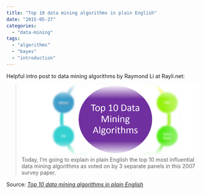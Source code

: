 ```yaml
---
title: "Top 10 data mining algorithms in plain English"
date: "2015-05-27"
categories: 
  - "data-mining"
tags: 
  - "algorithms"
  - "bayes"
  - "introduction"
---
```


Helpful intro post to data mining algorithms by Raymond Li at Rayli.net:

> [![](images/top_10_data_mining_algorithms.jpg)](http://rayli.net/blog/data/top-10-data-mining-algorithms-in-plain-english/#.VWYzDoipLtE.wordpress)Today, I’m going to explain in plain English the top 10 most influential data mining algorithms as voted on by 3 separate panels in this 2007 survey paper.

Source: _[Top 10 data mining algorithms in plain English](http://rayli.net/blog/data/top-10-data-mining-algorithms-in-plain-english/)_
